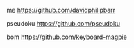 me https://github.com/davidphilipbarr

pseudoku https://github.com/pseudoku

bom  https://github.com/keyboard-magpie
